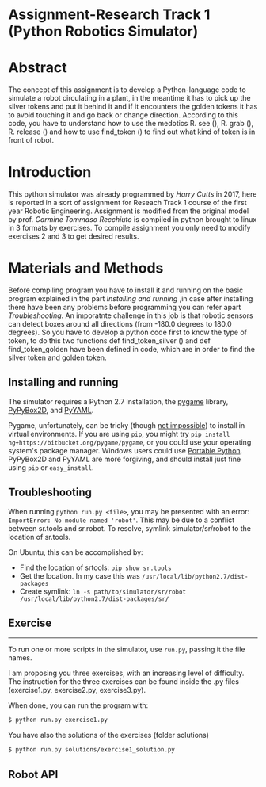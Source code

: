 # Assignment-Research Track 1 (Python Robotics Simulator)

Abstract 
================================

The concept of this assignment is to develop a Python-language code to simulate a robot circulating in a plant, in the meantime it has to pick up the silver tokens and put it behind it and if it encounters the golden tokens it has to avoid touching it and go back or change direction. According to this code, you have to understand how to use the medotics R. see (), R. grab (), R. release () and how to use find_token () to find out what kind of token is in front of robot.

Introduction
================================
This python simulator was already programmed by _Harry Cutts_ in 2017, here is reported in a sort of assignment for Reseach Track 1 course of the first year Robotic Engineering. Assignment is modified from the original model by prof. _Carmine Tommaso Recchiuto_ is compiled in python brought to linux in 3 formats by exercises. To compile assignment you only need to modify exercises 2 and 3 to get desired results.

Materials and Methods
=========================
Before compiling program you have to install it and running on the basic program explained in the part _Installing and running_ ,in case after installing there have been any problems before programming you can refer apart _Troubleshooting_. An imporatnte challenge in this job is that robotic sensors can detect boxes around all directions (from -180.0 degrees to 180.0 degrees). So you have to develop a python code first to know the type of token, to do this two functions def find_token_silver () and def find_token_golden have been defined in code, which are in order to find the silver token and golden token.

Installing and running
----------------------
The simulator requires a Python 2.7 installation, the [pygame](http://pygame.org/) library, [PyPyBox2D](https://pypi.python.org/pypi/pypybox2d/2.1-r331), and [PyYAML](https://pypi.python.org/pypi/PyYAML/).

Pygame, unfortunately, can be tricky (though [not impossible](http://askubuntu.com/q/312767)) to install in virtual environments. If you are using `pip`, you might try `pip install hg+https://bitbucket.org/pygame/pygame`, or you could use your operating system's package manager. Windows users could use [Portable Python](http://portablepython.com/). PyPyBox2D and PyYAML are more forgiving, and should install just fine using `pip` or `easy_install`.

## Troubleshooting

When running `python run.py <file>`, you may be presented with an error: `ImportError: No module named 'robot'`. This may be due to a conflict between sr.tools and sr.robot. To resolve, symlink simulator/sr/robot to the location of sr.tools.

On Ubuntu, this can be accomplished by:
* Find the location of srtools: `pip show sr.tools`
* Get the location. In my case this was `/usr/local/lib/python2.7/dist-packages`
* Create symlink: `ln -s path/to/simulator/sr/robot /usr/local/lib/python2.7/dist-packages/sr/`

## Exercise
-----------------------------

To run one or more scripts in the simulator, use `run.py`, passing it the file names. 

I am proposing you three exercises, with an increasing level of difficulty.
The instruction for the three exercises can be found inside the .py files (exercise1.py, exercise2.py, exercise3.py).

When done, you can run the program with:

```bash
$ python run.py exercise1.py
```

You have also the solutions of the exercises (folder solutions)

```bash
$ python run.py solutions/exercise1_solution.py
```

Robot API
---------
